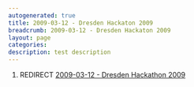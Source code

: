 ```yaml
---
autogenerated: true
title: 2009-03-12 - Dresden Hackaton 2009
breadcrumb: 2009-03-12 - Dresden Hackaton 2009
layout: page
categories: 
description: test description
---
```


1.  REDIRECT [2009-03-12 - Dresden Hackathon 2009](2009-03-12_-_Dresden_Hackathon_2009 "wikilink")
